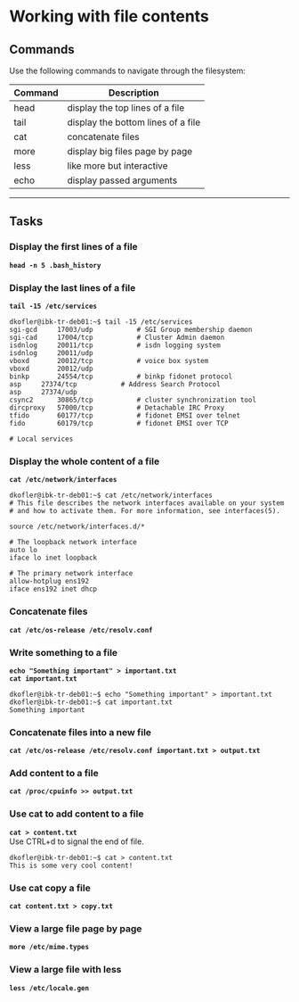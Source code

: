 # Working with file contents
## Commands
Use the following commands to navigate through the filesystem:

| Command | Description |
| ---| --- |
| head | display the top lines of a file |
| tail | display the bottom lines of a file |
| cat | concatenate files |
| more | display big files page by page |
| less | like more but interactive |
| echo | display passed arguments |
---

## Tasks
### Display the first lines of a file
**`head -n 5 .bash_history`**

### Display the last lines of a file
**`tail -15 /etc/services`**
```
dkofler@ibk-tr-deb01:~$ tail -15 /etc/services
sgi-gcd		17003/udp			# SGI Group membership daemon
sgi-cad		17004/tcp			# Cluster Admin daemon
isdnlog		20011/tcp			# isdn logging system
isdnlog		20011/udp
vboxd		20012/tcp			# voice box system
vboxd		20012/udp
binkp		24554/tcp			# binkp fidonet protocol
asp		27374/tcp			# Address Search Protocol
asp		27374/udp
csync2		30865/tcp			# cluster synchronization tool
dircproxy	57000/tcp			# Detachable IRC Proxy
tfido		60177/tcp			# fidonet EMSI over telnet
fido		60179/tcp			# fidonet EMSI over TCP

# Local services
```

### Display the whole content of a file
**`cat /etc/network/interfaces`**
```
dkofler@ibk-tr-deb01:~$ cat /etc/network/interfaces
# This file describes the network interfaces available on your system
# and how to activate them. For more information, see interfaces(5).

source /etc/network/interfaces.d/*

# The loopback network interface
auto lo
iface lo inet loopback

# The primary network interface
allow-hotplug ens192
iface ens192 inet dhcp
```

### Concatenate files
**`cat /etc/os-release /etc/resolv.conf`**

### Write something to a file
**`echo "Something important" > important.txt`**  
**`cat important.txt`**
```
dkofler@ibk-tr-deb01:~$ echo "Something important" > important.txt
dkofler@ibk-tr-deb01:~$ cat important.txt 
Something important
```

### Concatenate files into a new file
**`cat /etc/os-release /etc/resolv.conf important.txt > output.txt`**

### Add content to a file
**`cat /proc/cpuinfo >> output.txt`**

### Use cat to add content to a file
**`cat > content.txt`**  
Use CTRL+d to signal the end of file.
```
dkofler@ibk-tr-deb01:~$ cat > content.txt
This is some very cool content!
```

### Use cat copy a file
**`cat content.txt > copy.txt`**

### View a large file page by page
**`more /etc/mime.types`**

### View a large file with less
**`less /etc/locale.gen`**
